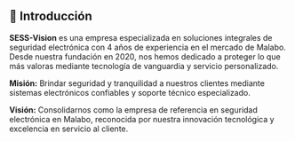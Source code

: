 ## 🏢 Introducción

**SESS-Vision** es una empresa especializada en soluciones integrales de seguridad electrónica con 4 años de experiencia en el mercado de Malabo. Desde nuestra fundación en 2020, nos hemos dedicado a proteger lo que más valoras mediante tecnología de vanguardia y servicio personalizado.

**Misión:** Brindar seguridad y tranquilidad a nuestros clientes mediante sistemas electrónicos confiables y soporte técnico especializado.

**Visión:** Consolidarnos como la empresa de referencia en seguridad electrónica en Malabo, reconocida por nuestra innovación tecnológica y excelencia en servicio al cliente.
